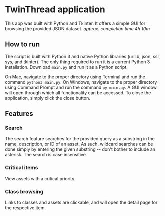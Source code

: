 # TwinThread application

This app was built with Python and Tkinter. It offers a simple GUI for browsing the provided JSON dataset.
_approx. completion time 4h 10m_

## How to run

The script is built with Python 3 and native Python libraries (urllib, json, ssl, sys, and tkinter). The only thing required to run it is a current Python 3 installation. Download `main.py` and run it as a Python script. 

On Mac, navigate to the proper directory using Terminal and run the command `python3 main.py`. On Windows, navigate to the proper directory using Command Prompt and run the command `py main.py`.  A GUI window will open through which all functionality can be accessed. To close the application, simply click the close button.

## Features

### Search
The search feature searches for the provided query as a substring in the name, description, or ID of an asset. As such, wildcard searches can be done simply by entering the given substring -- don't bother to include an asterisk. The search is case insensitive.

### Critical items
View assets with a critical priority.

### Class browsing
Links to classes and assets are clickable, and will open the detail page for the respective item.
